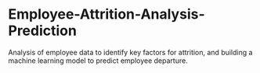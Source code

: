 # Employee-Attrition-Analysis-Prediction
Analysis of employee data to identify key factors for attrition, and building a machine learning model to predict employee departure.
